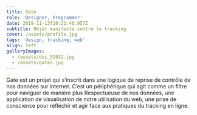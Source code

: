 ```yaml
---
title: Gate
role: 'Designer, Programmer'
date: 2019-11-13T10:21:46.957Z
subtitle: Objet manifeste contre le tracking
cover: /assets/profile.jpg
tags: 'design, tracking, web'
align: left
galleryImages:
  - /assets/dsc_52932.jpg
  - /assets/gate2.jpg
---
```

Gate est un projet qui s’inscrit dans une logique de reprise de contrôle de nos données sur internet. C’est un périphérique qui agit comme un filtre pour naviguer de manière plus Respectueuse de nos données, une application de visualisation de notre utilisation du web, une prise de conscience pour réfléchir et agir face aux pratiques du tracking en ligne.
